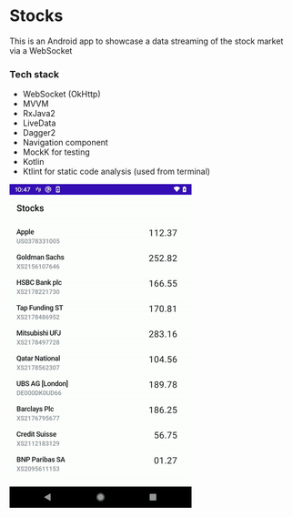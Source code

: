 # Stocks
This is an Android app to showcase a data streaming of the stock market via a WebSocket

### Tech stack
- WebSocket (OkHttp)
- MVVM
- RxJava2
- LiveData
- Dagger2
- Navigation component
- MockK for testing
- Kotlin
- Ktlint for static code analysis (used from terminal)

![Alt Text](readmeImages/stocks.gif)